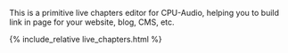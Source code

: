 This is a primitive live chapters editor for CPU-Audio, helping you to build link in page for your website, blog, CMS, etc.

{% include_relative live_chapters.html %}

<!-- {% include footer.html %} -->
